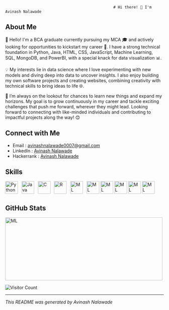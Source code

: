                                                     # Hi there! 👋 I'm Avinash Nalawade

## About Me

👋 Hello! I'm a BCA graduate currently pursuing my MCA 🎓 and actively looking for opportunities to kickstart my career 🚀. I have a strong technical foundation in Python, Java, HTML, CSS, JavaScript, Machine Learning, SQL, MongoDB, and PowerBI, with a special knack for data visualization 📊.

💡 My interests lie in data science where I love experimenting with new models and diving deep into data to uncover insights. I also enjoy building my own software projects and creating websites, combining creativity with technical skills to bring ideas to life 🌐.

🔭 I’m always on the lookout for chances to learn new things and expand my horizons. My goal is to grow continuously in my career and tackle exciting challenges that push me forward, wherever they might lead.
Looking forward to connecting with like-minded individuals and contributing to impactful projects along the way! 😊


## Connect with Me

- Email : avinashnalawade0007@gmail.com
- LinkedIn : <a href="https://www.linkedin.com/in/avinash-nalawade-648b19278/" target="_blank">Avinash Nalawade</a>
- Hackerrank : <a href="https://www.hackerrank.com/profile/aviansh_nalawade" target="_blank">Avinash Nalawade</a>


## Skills


<img src="https://cdn-icons-png.flaticon.com/128/5968/5968350.png" alt="Python" width="40" height="40"> &nbsp; 
<img src="https://cdn-icons-png.flaticon.com/128/226/226777.png" alt="Java" width="40" height="40"> &nbsp; 
<img src="https://cdn-icons-png.flaticon.com/128/1628/1628182.png" alt="C" width="40" height="40"> &nbsp; 
<img src="https://cdn-icons-png.flaticon.com/128/2103/2103694.png" alt="R" width="40" height="40"> &nbsp; 
<img src="https://cdn-icons-png.flaticon.com/128/4616/4616734.png" alt="ML" width="40" height="40"> &nbsp; 
<img src="https://cdn-icons-png.flaticon.com/128/4492/4492311.png" alt="ML" width="40" height="40"> 
<img src="https://github.com/user-attachments/assets/fc556f97-3dc3-42e7-acae-d7cc6cb841ad" alt="ML" width="40" height="40">
<img src="https://github.com/user-attachments/assets/5d2b71e4-f441-4191-a19e-b5b32d32d44b" alt="ML" width="40" height="40">
<img src="https://github.com/user-attachments/assets/2f231982-69f9-480a-972b-b5dbaf0567eb" alt="ML" width="40" height="40">
<img src="https://github.com/user-attachments/assets/76ed46ab-2c88-4350-9ce3-8a470b7b53c4" alt="ML" width="40" height="40"> 


## GitHub Stats


<img src="https://github-readme-stats.vercel.app/api/top-langs/?username=Avinash-1103&layout=compact&theme=radical" alt="ML" width="500" height="200"> 


![Visitor Count](https://profile-counter.glitch.me/Avinash-1103/count.svg)

---

*This README was generated by Avinash Nalawade*
